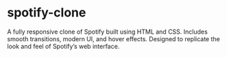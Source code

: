 # spotify-clone
A fully responsive clone of Spotify built using HTML and CSS. Includes smooth transitions, modern UI, and hover effects. Designed to replicate the look and feel of Spotify’s web interface.
